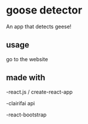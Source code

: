 # goose detector
An app that detects geese!

## usage
go to the website

## made with
-react.js / create-react-app

-clairifai api

-react-bootstrap